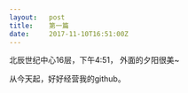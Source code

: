 ```yaml
---
layout:   post
title:    第一篇
date:     2017-11-10T16:51:00Z   
---
```


北辰世纪中心16层，下午4:51， 外面的夕阳很美~

从今天起，好好经营我的github。
